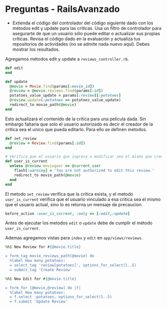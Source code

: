 # Preguntas - RailsAvanzado

- Extienda el código del controlador del código siguiente dado con los métodos edit y update para las críticas. Usa un filtro de controlador para asegurarte de que un usuario sólo puede editar o actualizar sus propias críticas. Revisa el código dado en la evaluación y actualiza tus repositorios de actividades (no se admite nada nuevo aquí). Debes mostrar los resultados.

Agregamos métodos edit y update a `reviews_controller.rb`.

```ruby
def edit
end

def update
  @movie = Movie.find(params[:movie_id])
  @review = @movie.reviews.find(params[:id])
  potatoes_value_update = params[:review][:potatoes]
  @review.update(:potatoes => potatoes_value_update)
  redirect_to movie_path(@movie)
end
```
Esto actualizará el contenido de la critica para una pelicula dada. Sin embargo faltaria que solo el usuario autorizado es decir el creador de la critica sea el unico que pueda editarlo. Para ello se definen metodos.

```ruby
def set_review
  @review = Review.find(params[:id])
end

# Verifica que el usuario que ingresa a modificar sea el mismo que creo la critica
def user_is_current
  unless @review.moviegoer == @current_user
    flash[:warning] = 'You are not authorized to edit this review.'
    redirect_to movie_path(@movie)
  end
end
```
El metodo `set_review` verifica que la critica exista, y el metodo `user_is_current` verifica que el usuario vinculado a esa critica sea el mismo que el usuario actual, sino lo es retorna un mensaje de precaucion.

```ruby
before_action :user_is_current, :only => [:edit,:update]
```
Antes de ejecutar los metodos `edit` o `update` debe de cumplir el método `user_is_current`.

Ademas agregamos vistas para `index` y `edit` en `app/views/reviews`.

```ruby
%h1 New Review for #{@movie.title}

= form_tag movie_reviews_path(@movie) do
  %label How many potatoes:
  = select_tag 'review[potatoes]', options_for_select(1..5)
  = submit_tag 'Create Review'
```

```ruby
%h1 New Edit for #{@movie.title}

= form_for [@movie,@review] do |f|
  %label How many potatoes:
  = f.select :potatoes, options_for_select(1..5)
  = f.submit 'Update Review'
```

